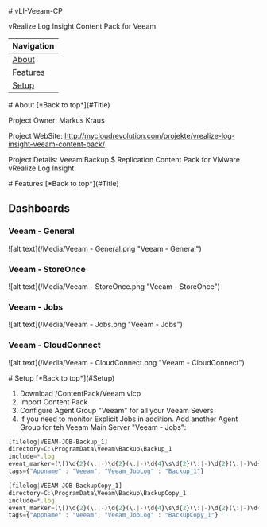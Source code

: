 <a name="Title">
# vLI-Veeam-CP

vRealize Log Insight Content Pack for Veeam

|Navigation|
|-----------------|
|[About](#About)|
|[Features](#Features)|
|[Setup](#Setup)|


<a name="About">
# About
[*Back to top*](#Title)

Project Owner: Markus Kraus

Project WebSite: http://mycloudrevolution.com/projekte/vrealize-log-insight-veeam-content-pack/

Project Details: Veeam Backup $ Replication Content Pack for VMware vRealize Log Insight

<a name="Features">
# Features
[*Back to top*](#Title)

## Dashboards
### Veeam - General
![alt text](/Media/Veeam - General.png "Veeam - General")

### Veeam - StoreOnce
![alt text](/Media/Veeam - StoreOnce.png "Veeam - StoreOnce")

### Veeam - Jobs
![alt text](/Media/Veeam - Jobs.png "Veeam - Jobs")

### Veeam - CloudConnect
![alt text](/Media/Veeam - CloudConnect.png "Veeam - CloudConnect")

<a name="Setup">
# Setup
[*Back to top*](#Setup)

1. Download /ContentPack/Veeam.vlcp
2. Import Content Pack
3. Configure Agent Group "Veeam" for all your Veeam Severs
4. If you need to monitor Explicit Jobs in addition. Add another Agent Group for teh Veeam Main Server "Veeam - Jobs":

```javascript
[filelog|VEEAM-JOB-Backup_1]
directory=C:\ProgramData\Veeam\Backup\Backup_1
include=*.log
event_marker=(\[)\d{2}(\.|-)\d{2}(\.|-)\d{4}\s\d{2}(\:|-)\d{2}(\:|-)\d{2}(\])
tags={"Appname" : "Veeam", "Veeam_JobLog" : "Backup_1"}

[filelog|VEEAM-JOB-BackupCopy_1]
directory=C:\ProgramData\Veeam\Backup\BackupCopy_1
include=*.log
event_marker=(\[)\d{2}(\.|-)\d{2}(\.|-)\d{4}\s\d{2}(\:|-)\d{2}(\:|-)\d{2}(\])
tags={"Appname" : "Veeam", "Veeam_JobLog" : "BackupCopy_1"}
```
